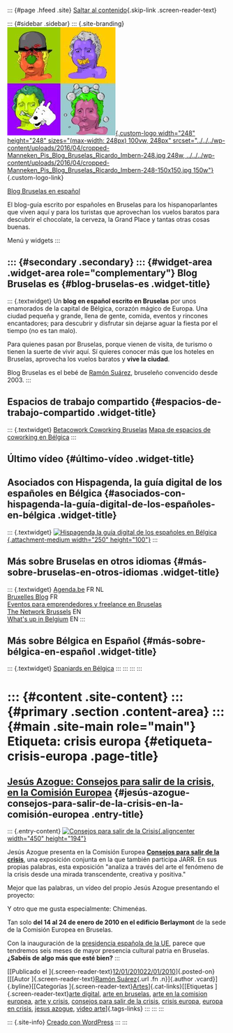 ::: {#page .hfeed .site}
[Saltar al contenido](index.html#content){.skip-link
.screen-reader-text}

::: {#sidebar .sidebar}
::: {.site-branding}
[![](../../../wp-content/uploads/2016/04/cropped-Manneken_Pis_Blog_Bruselas_Ricardo_Imbern-248.jpg){.custom-logo
width="248" height="248" sizes="(max-width: 248px) 100vw, 248px"
srcset="../../../wp-content/uploads/2016/04/cropped-Manneken_Pis_Blog_Bruselas_Ricardo_Imbern-248.jpg 248w, ../../../wp-content/uploads/2016/04/cropped-Manneken_Pis_Blog_Bruselas_Ricardo_Imbern-248-150x150.jpg 150w"}](../../../index.html){.custom-logo-link}

[Blog Bruselas en español](../../../index.html)

El blog-guía escrito por españoles en Bruselas para los hispanoparlantes
que viven aquí y para los turistas que aprovechan los vuelos baratos
para descubrir el chocolate, la cerveza, la Grand Place y tantas otras
cosas buenas.

Menú y widgets
:::

::: {#secondary .secondary}
::: {#widget-area .widget-area role="complementary"}
Blog Bruselas es {#blog-bruselas-es .widget-title}
----------------

::: {.textwidget}
Un **blog en español escrito en Bruselas** por unos enamorados de la
capital de Bélgica, corazón mágico de Europa. Una ciudad pequeña y
grande, llena de gente, comida, eventos y rincones encantadores; para
descubrir y disfrutar sin dejarse aguar la fiesta por el tiempo (no es
tan malo).

Para quienes pasan por Bruselas, porque vienen de visita, de turismo o
tienen la suerte de vivir aquí. Sí quieres conocer más que los hoteles
en Bruselas, aprovecha los vuelos baratos y **vive la ciudad**.

Blog Bruselas es el bebé de [Ramón Suárez](http://www.ramonsuarez.com),
bruseleño convencido desde 2003.
:::

Espacios de trabajo compartido {#espacios-de-trabajo-compartido .widget-title}
------------------------------

::: {.textwidget}
[Betacowork Coworking Bruselas](http://www.betacowork.com) [Mapa de
espacios de coworking en Bélgica](http://coworkingbelgium.com)
:::

Último vídeo {#último-vídeo .widget-title}
------------

Asociados con Hispagenda, la guía digital de los españoles en Bélgica {#asociados-con-hispagenda-la-guía-digital-de-los-españoles-en-bélgica .widget-title}
---------------------------------------------------------------------

::: {.textwidget}
[![Hispagenda,la guía digital de los españoles en
Bélgica](../../../wp-content/uploads/2010/04/Hispagenda-250px.gif "Hispagenda, la guía digital de los españoles en Bélgica"){.attachment-medium
width="250" height="100"}](http://www.hispagenda.com)
:::

Más sobre Bruselas en otros idiomas {#más-sobre-bruselas-en-otros-idiomas .widget-title}
-----------------------------------

::: {.textwidget}
[Agenda.be](http://www.agenda.be) FR NL\
[Bruxelles Blog](http://www.bxlblog.be/) FR\
[Eventos para emprendedores y freelance en
Bruselas](http://www.betacowork.com/events/)\
[The Network
Brussels](http://groups.yahoo.com/group/TheNetworkBrussels/) EN\
[What\'s up in Belgium](http://www.whatsupin.be/) EN
:::

Más sobre Bélgica en Español {#más-sobre-bélgica-en-español .widget-title}
----------------------------

::: {.textwidget}
[Spaniards en Bélgica](http://www.spaniards.es/paises/belgica)
:::
:::
:::
:::

::: {#content .site-content}
::: {#primary .section .content-area}
::: {#main .site-main role="main"}
Etiqueta: crisis europa {#etiqueta-crisis-europa .page-title}
=======================

[Jesús Azogue: Consejos para salir de la crisis, en la Comisión Europea](../../../index.html?p=1194) {#jesús-azogue-consejos-para-salir-de-la-crisis-en-la-comisión-europea .entry-title}
----------------------------------------------------------------------------------------------------

::: {.entry-content}
[![Consejos para salir de la
Crisis](http://azogue.info/images/stories/tips-to-get-crisis.jpg "Consejos para salir de la Crisis"){.aligncenter
width="450" height="194"}](http://www.azogue.info)

Jesús Azogue presenta en la Comisión Europea [**Consejos para salir de
la
crisis**](http://azogue.info/index.php?option=com_content&view=article&id=26:el-arte-espanol-da-consejos-para-superar-la-crisis-en-la-comision-europea&catid=13:news&Itemid=9 "Información sobre Consejos para salir de la crisis"),
una exposición conjunta en la que también participa JARR. En sus propias
palabras, esta exposición "analiza a través del arte el fenómeno de la
crisis desde una mirada transcendente, creativa y positiva."

Mejor que las palabras, un vídeo del propio Jesús Azogue presentando el
proyecto:

Y otro que me gusta especialmente: Chimenéas.

Tan solo **del 14 al 24 de enero de 2010 en el edificio Berlaymont** de
la sede de la Comisión Europea en Bruselas.

Con la inauguración de la [presidencia española de la
UE](http://www.elmundo.es/elmundo/2010/01/04/union_europea/1262610678.html "Mr Bean también apoya la presidencia española de la UE"),
parece que tendremos seis meses de mayor presencia cultural patria en
Bruselas. **¿Sabéis de algo más que esté bien?**
:::

[[Publicado el
]{.screen-reader-text}[12/01/201022/01/2010](../../../index.html?p=1194)]{.posted-on}[[[Autor
]{.screen-reader-text}[Ramón
Suárez](../../2010/04/30/index.html?author=2){.url .fn .n}]{.author
.vcard}]{.byline}[[Categorías
]{.screen-reader-text}[Artes](../../category/artes/index.html)]{.cat-links}[[Etiquetas
]{.screen-reader-text}[arte digital](../arte-digital/index.html), [arte
en bruselas](../arte-en-bruselas/index.html), [arte en la comision
europea](../arte-en-la-comision-europea/index.html), [arte y
crisis](../arte-y-crisis/index.html), [consejos para salir de la
crisis](../consejos-para-salir-de-la-crisis/index.html), [crisis
europa](index.html), [europa en crisis](../europa-en-crisis/index.html),
[jesus azogue](../jesus-azogue/index.html), [video
arte](../video-arte/index.html)]{.tags-links}
:::
:::
:::

::: {.site-info}
[Creado con WordPress](https://es.wordpress.org/)
:::
:::
